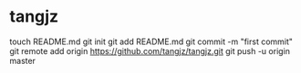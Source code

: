 tangjz
======
touch README.md
git init
git add README.md
git commit -m "first commit"
git remote add origin https://github.com/tangjz/tangjz.git
git push -u origin master

